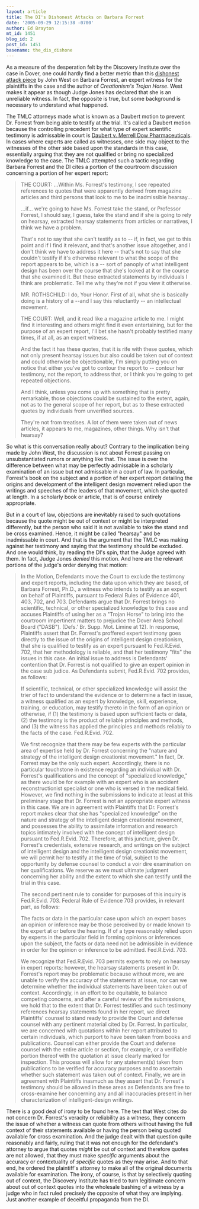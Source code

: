 ```yaml
---
layout: article
title: The DI's Dishonest Attacks on Barbara Forrest
date: '2005-09-29 12:15:38 -0700'
author: Ed Brayton
mt_id: 1451
blog_id: 2
post_id: 1451
basename: the_dis_dishone
---
```

As a measure of the desperation felt by the Discovery Institute over the case in Dover, one could hardly find a better metric than this [dishonest attack piece](http://www.evolutionnews.org/index.php?title=judge_in_dover_case_skewers_barbara_forr&amp;more=1&amp;c=1&amp;tb=1&amp;pb=1) by John West on Barbara Forrest, an expert witness for the plaintiffs in the case and the author of _Creationism's Trojan Horse_. West makes it appear as though Judge Jones has declared that she is an unreliable witness. In fact, the opposite is true, but some background is necessary to understand what happened. 

The TMLC attorneys made what is known as a Daubert motion to prevent Dr. Forrest from being able to testify at the trial. It's called a Daubert motion because the controlling precedent for what type of expert scientific testimony is admissable in court is [Daubert v. Merrell Dow Pharmaceuticals](http://caselaw.lp.findlaw.com/scripts/getcase.pl?court=US&amp;vol=509&amp;invol=579). In cases where experts are called as witnesses, one side may object to the witnesses of the other side based upon the standards in this case, essentially arguing that they are not qualified or bring no specialized knowledge to the case. The TMLC attempted such a tactic regarding Barbara Forrest and the DI cites a portion of the courtroom discussion concerning a portion of her expert report:

> THE COURT: ...Within Ms. Forrest's testimony, I see repeated references to quotes that were apparently derived from magazine articles and third persons that look to me to be inadmissible hearsay...
> 
> ...if... we're going to have Ms. Forrest take the stand, or Professor Forrest, I should say, I guess, take the stand and if she is going to rely on hearsay, extracted hearsay statements from articles or narratives, I think we have a problem.
> 
> That's not to say that she can't testify as to -- if, in fact, we get to this point and if I find it relevant, and that's another issue altogether, and I don't think we have to address it here -- that's not to say that she couldn't testify if it's otherwise relevant to what the scope of the report appears to be, which is a -- sort of panoply of what intelligent design has been over the course that she's looked at it or the course that she examined it. But these extracted statements by individuals I think are problematic. Tell me why they're not if you view it otherwise.
> 
> MR. ROTHSCHILD: I do, Your Honor. First of all, what she is basically doing is a history of a --and I say this reluctantly -- an intellectual movement.
> 
> THE COURT: Well, and it read like a magazine article to me. I might find it interesting and others might find it even entertaining, but for the purpose of an expert report, I'll bet she hasn't probably testified many times, if at all, as an expert witness.
> 
> And the fact it has these quotes, that it is rife with these quotes, which not only present hearsay issues but also could be taken out of context and could otherwise be objectionable, I'm simply putting you on notice that either you've got to contour the report to -- contour her testimony, not the report, to address that, or I think you're going to get repeated objections.
> 
> And I think, unless you come up with something that is pretty remarkable, those objections could be sustained to the extent, again, not as to the general scope of her report, but as to these extracted quotes by individuals from unverified sources.
> 
> They're not from treatises. A lot of them were taken out of news articles, it appears to me, magazines, other things. Why isn't that hearsay?

So what is this conversation really about? Contrary to the implication being made by John West, the discussion is not about Forrest passing on unsubstantiated rumors or anything like that. The issue is over the difference between what may be perfectly admissable in a scholarly examination of an issue but not admissable in a court of law. In particular, Forrest's book on the subject and a portion of her expert report detailing the origins and development of the intelligent design movement relied upon the writings and speeches of the leaders of that movement, which she quoted at length. In a scholarly book or article, that is of course entirely appropriate. 

But in a court of law, objections are inevitably raised to such quotations because the quote might be out of context or might be interpreted differently, but the person who said it is not available to take the stand and be cross examined. Hence, it might be called "hearsay" and be inadmissable in court. And that is the argument that the TMLC was making against her testimony and saying that the testimony should be excluded. And one would think, by reading the DI's spin, that the Judge agreed with them. In fact, Judge Jones _denied_ this motion. And here are the relevant portions of the judge's order denying that motion:

> In the Motion, Defendants move the Court to exclude the testimony and expert reports, including the data upon which they are based, of Barbara Forrest, Ph.D., a witness who intends to testify as an expert on behalf of Plaintiffs, pursuant to Federal Rules of Evidence 401, 403, 702, and 703. Defendants argue that Dr. Forrest brings no scientific, technical, or other specialized knowledge to this case and accuses Plaintiffs of using her as a "Trojan Horse" to bring into the courtroom impertinent matters to prejudice the Dover Area School Board ("DASB"). (Defs.' Br. Supp. Mot. Limine at 12). In response, Plaintiffs assert that Dr. Forrest's proffered expert testimony goes directly to the issue of the origins of intelligent design creationism, that she is qualified to testify as an expert pursuant to Fed.R.Evid. 702, that her methodology is reliable, and that her testimony "fits" the issues in this case. An initial issue to address is Defendants' contention that Dr. Forrest is not qualified to give an expert opinion in the case sub judice. As Defendants submit, Fed.R.Evid. 702 provides, as follows: 
> 
> If scientific, technical, or other specialized knowledge will assist the trier of fact to understand the evidence or to determine a fact in issue, a witness qualified as an expert by knowledge, skill, experience, training, or education, may testify thereto in the form of an opinion or otherwise, if (1) the testimony is based upon sufficient facts or data, (2) the testimony is the product of reliable principles and methods, and (3) the witness has applied the principles and methods reliably to the facts of the case. Fed.R.Evid. 702. 
> 
> We first recognize that there may be few experts with the particular area of expertise held by Dr. Forrest concerning the "nature and strategy of the intelligent design creationist movement."  In fact, Dr. Forrest may be the only such expert. Accordingly, there is no particular touchstone in existence regarding an individual with Dr. Forrest's qualifications and the concept of "specialized knowledge," as there would be for example with an expert who is an accident reconstructionist specialist or one who is versed in the medical field. However, we find nothing in the submissions to indicate at least at this preliminary stage that Dr. Forrest is not an appropriate expert witness in this case. We are in agreement with Plaintiffs that Dr. Forrest's report makes clear that she has "specialized knowledge" on the nature and strategy of the intelligent design creationist movement, and possesses the ability to assimilate information and research topics intimately involved with the concept of intelligent design pursuant to Fed.R.Evid. 702. Therefore, at this juncture, given Dr. Forrest's credentials, extensive research, and writings on the subject of intelligent design and the intelligent design creationist movement, we will permit her to testify at the time of trial, subject to the opportunity by defense counsel to conduct a voir dire examination on her qualifications. We reserve as we must ultimate judgment concerning her ability and the extent to which she can testify until the trial in this case. 
> 
> The second pertinent rule to consider for purposes of this inquiry is Fed.R.Evid. 703. Federal Rule of Evidence 703 provides, in relevant part, as follows:
> 
> The facts or data in the particular case upon which an expert bases an opinion or inference may be those perceived by or made known to the expert at or before the hearing. If of a type reasonably relied upon by experts in the particular field in forming opinions or inferences upon the subject, the facts or data need not be admissible in evidence in order for the opinion or inference to be admitted. Fed.R.Evid. 703. 
> 
> We recognize that Fed.R.Evid. 703 permits experts to rely on hearsay in expert reports; however, the hearsay statements present in Dr. Forrest's report may be problematic because without more, we are unable to verify the accuracy of the statements at issue, nor can we determine whether the individual statements have been taken out of context. Accordingly, in an effort to be equitable, to balance competing concerns, and after a careful review of the submissions, we hold that to the extent that Dr. Forrest testifies and such testimony references hearsay statements found in her report, we direct Plaintiffs' counsel to stand ready to provide the Court and defense counsel with any pertinent material cited by Dr. Forrest. In particular, we are concerned with quotations within her report attributed to certain individuals, which purport to have been taken from books and publications. Counsel can either provide the Court and defense counsel with the entire article or section, for example, or a verifiable portion thereof with the quotation at issue clearly marked for inspection. This process will allow for any statement(s) taken from publications to be verified for accuracy purposes and to ascertain whether such statement was taken out of context. Finally, we are in agreement with Plaintiffs inasmuch as they assert that Dr. Forrest's testimony should be allowed in these areas as Defendants are free to cross-examine her concerning any and all inaccuracies present in her characterization of intelligent-design writings.

There is a good deal of irony to be found here. The text that West cites do not concern Dr. Forrest's veracity or reliability as a witness, they concern the issue of whether a witness can quote from others without having the full context of their statements available or having the person being quoted available for cross examination. And the judge dealt with that question quite reasonably and fairly, ruling that it was not enough for the defendant's attorney to argue that quotes _might_ be out of context and therefore quotes are not allowed, that they must make _specific_ arguments about the accuracy or contextuality of _specific_ quotes as they may arise. And to that end, he ordered the plaintiff's attorney to make all of the original documents available for examination. The irony, of course, is that by selectively quoting out of context, the Discovery Institute has tried to turn legitimate concern about out of context quotes into the wholesale bashing of a witness by a judge who in fact ruled precisely the opposite of what they are implying. Just another example of deceitful propaganda from the DI.
